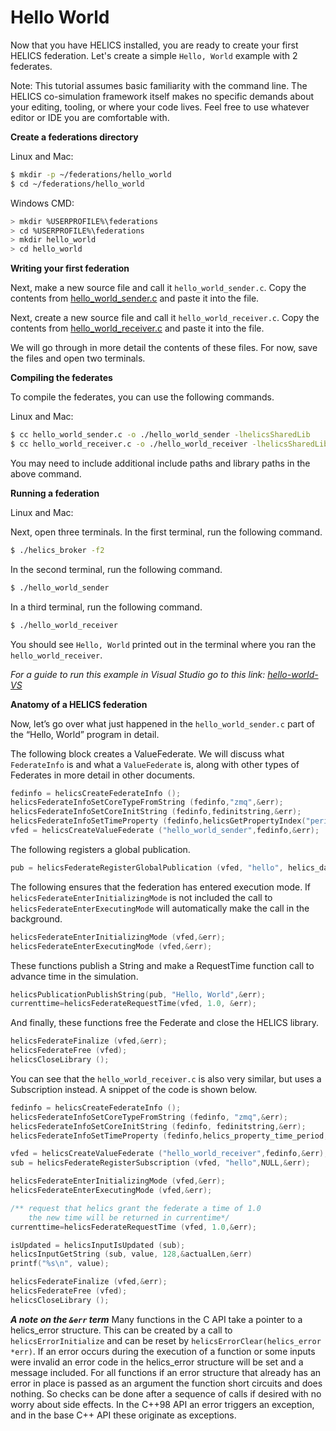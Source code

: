 # Hello World

Now that you have HELICS installed, you are ready to create your first
HELICS federation. Let's create a simple `Hello, World` example with 2
federates.

<div class="admonition note">

Note: This tutorial assumes basic familiarity with the command line. The
HELICS co-simulation framework itself makes no specific demands about
your editing, tooling, or where your code lives. Feel free to use
whatever editor or IDE you are comfortable with.

</div>

**Create a federations directory**

Linux and Mac:

```bash
$ mkdir -p ~/federations/hello_world
$ cd ~/federations/hello_world
```

Windows CMD:

```bash
> mkdir %USERPROFILE%\federations
> cd %USERPROFILE%\federations
> mkdir hello_world
> cd hello_world
```

**Writing your first federation**

Next, make a new source file and call it `hello_world_sender.c`. Copy
the contents from
[hello_world_sender.c](https://github.com/GMLC-TDC/HELICS-Examples/blob/72c9d38e/c/hello_world/hello_world_sender.c)
and paste it into the file.

Next, create a new source file and call it `hello_world_receiver.c`.
Copy the contents from
[hello_world_receiver.c](https://github.com/GMLC-TDC/HELICS-Examples/blob/72c9d38e/c/hello_world/hello_world_receiver.c)
and paste it into the file.

We will go through in more detail the contents of these files. For now,
save the files and open two terminals.

**Compiling the federates**

To compile the federates, you can use the following commands.

Linux and Mac:

```bash
$ cc hello_world_sender.c -o ./hello_world_sender -lhelicsSharedLib
$ cc hello_world_receiver.c -o ./hello_world_receiver -lhelicsSharedLib
```

You may need to include additional include paths and library paths in
the above command.

**Running a federation**

Linux and Mac:

Next, open three terminals. In the first terminal, run the following
command.

```bash
$ ./helics_broker -f2
```

In the second terminal, run the following command.

```bash
$ ./hello_world_sender
```

In a third terminal, run the following command.

```bash
$ ./hello_world_receiver
```

You should see `Hello, World` printed out in the terminal where you ran
the `hello_world_receiver`.

*For a guide to run this example in Visual Studio go to this link:
[hello-world-VS](https://helics--1621.org.readthedocs.build/en/1621/introduction/hello-world-VS.html)*


**Anatomy of a HELICS federation**

Now, let’s go over what just happened in the `hello_world_sender.c` part
of the “Hello, World” program in detail.

The following block creates a ValueFederate. We will discuss what
`FederateInfo` is and what a `ValueFederate` is, along with other types
of Federates in more detail in other documents.

```c
fedinfo = helicsCreateFederateInfo ();
helicsFederateInfoSetCoreTypeFromString (fedinfo,"zmq",&err);
helicsFederateInfoSetCoreInitString (fedinfo,fedinitstring,&err);
helicsFederateInfoSetTimeProperty (fedinfo,helicsGetPropertyIndex("period"), 1.0,&err);
vfed = helicsCreateValueFederate ("hello_world_sender",fedinfo,&err);
```

The following registers a global publication.

```c
pub = helicsFederateRegisterGlobalPublication (vfed, "hello", helics_data_type_string, "",&err);
```

The following ensures that the federation has entered execution mode.
If `helicsFederateEnterInitializingMode` is not included the call to
`helicsFederateEnterExecutingMode` will automatically make the call in the background.

```c
helicsFederateEnterInitializingMode (vfed,&err);
helicsFederateEnterExecutingMode (vfed,&err);
```

These functions publish a String and make a RequestTime function call to
advance time in the simulation.

```c
helicsPublicationPublishString(pub, "Hello, World",&err);
currenttime=helicsFederateRequestTime(vfed, 1.0, &err);
```

And finally, these functions free the Federate and close the HELICS library.

```c
helicsFederateFinalize (vfed,&err);
helicsFederateFree (vfed);
helicsCloseLibrary ();
```

You can see that the `hello_world_receiver.c` is also very similar, but
uses a Subscription instead. A snippet of the code is shown below.

```c
fedinfo = helicsCreateFederateInfo ();
helicsFederateInfoSetCoreTypeFromString (fedinfo, "zmq",&err);
helicsFederateInfoSetCoreInitString (fedinfo, fedinitstring,&err);
helicsFederateInfoSetTimeProperty (fedinfo,helics_property_time_period, 1.0,&err);

vfed = helicsCreateValueFederate ("hello_world_receiver",fedinfo,&err);
sub = helicsFederateRegisterSubscription (vfed, "hello",NULL,&err);

helicsFederateEnterInitializingMode (vfed,&err);
helicsFederateEnterExecutingMode (vfed,&err);

/** request that helics grant the federate a time of 1.0
    the new time will be returned in currentime*/
currenttime=helicsFederateRequestTime (vfed, 1.0,&err);

isUpdated = helicsInputIsUpdated (sub);
helicsInputGetString (sub, value, 128,&actualLen,&err)
printf("%s\n", value);

helicsFederateFinalize (vfed,&err);
helicsFederateFree (vfed);
helicsCloseLibrary ();
```

**_A note on the `&err` term_**
Many functions in the C API take a pointer to a helics_error structure. This can be created by a call to `helicsErrorInitialize` and can be reset by `helicsErrorClear(helics_error *err)`. If an error occurs during the execution of a function or some inputs were invalid an error code in the helics_error structure will be set and a message included. For all functions if an error structure that already has an error in place is passed as an argument the function short circuits and does nothing. So checks can be done after a sequence of calls if desired with no worry about side effects. In the C++98 API an error triggers an exception, and in the base C++ API these originate as exceptions.
